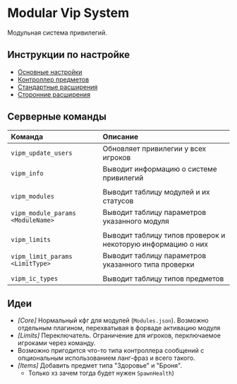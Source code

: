 # Modular Vip System

Модульная система привилегий.

## Инструкции по настройке

- [Основные настройки](readme/configs.md)
- [Контроллер предметов](readme/items.md)
- [Стандартные расширения](readme/default-extensions.md)
- [Сторонние расширения](readme/thirdparty-extensions.md)

## Серверные команды

|Команда                            |Описание
|:---                               |:---
|`vipm_update_users`                |Обновляет привилегии у всех игроков
|`vipm_info`                        |Выводит информацию о системе привилегий
||
|`vipm_modules`                     |Выводит таблицу модулей и их статусов
|`vipm_module_params <ModuleName>`  |Выводит таблицу параметров указанного модуля
||
|`vipm_limits`                      |Выводит таблицу типов проверок и некоторую информацию о них
|`vipm_limit_params <LimitType>`    |Выводит таблицу параметров указанного типа проверки
||
|`vipm_ic_types`                    |Выводит таблицу типов предметов

## Идеи

- _\[Core\]_ Нормальный кфг для модулей (`Modules.json`). Возможно отдельным плагином, перехватывая в форваде активацию модуля
- _\[Limits\]_ Переключатель. Ограничение для игроков, перключаемое игроками через команду.
- Возможно пригодится что-то типа контроллера сообщений с опциональным использованием ланг-фраз и всего такого.
- _\[Items\]_ Добавить предмет типа "Здоровье" и "Броня".
  - Только хз зачем тогда будет нужен `SpawnHealth`)
